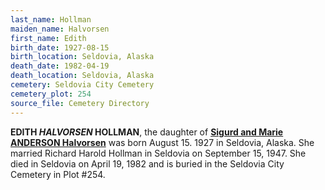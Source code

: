 ```yaml
---
last_name: Hollman
maiden_name: Halvorsen
first_name: Edith
birth_date: 1927-08-15
birth_location: Seldovia, Alaska
death_date: 1982-04-19
death_location: Seldovia, Alaska
cemetery: Seldovia City Cemetery
cemetery_plot: 254
source_file: Cemetery Directory
---
```

**EDITH *HALVORSEN* HOLLMAN**, the daughter of [**Sigurd and Marie ANDERSON Halvorsen**](./Halvorsen_Sigurd) was born August 15. 1927 in Seldovia, Alaska.  She married Richard Harold Hollman in Seldovia on September 15, 1947.  She died in Seldovia on April 19, 1982 and is buried in the Seldovia City Cemetery in Plot #254.  
